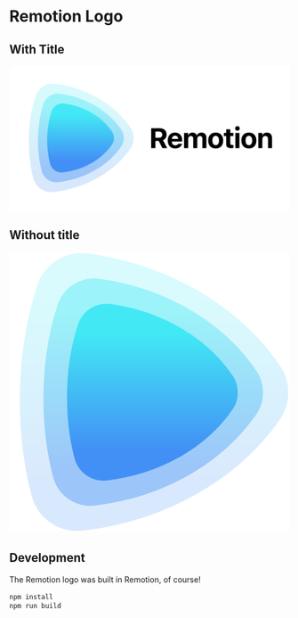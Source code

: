 # Remotion Logo

## With Title

![Logo with title](withtitle/element-0.png)

## Without title

![Logo](withouttitle/element-0.png)

## Development

The Remotion logo was built in Remotion, of course!

```bash
npm install
npm run build
```

